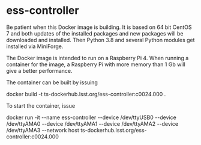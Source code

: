 # ess-controller

Be patient when this Docker image is building. 
It is based on 64 bit CentOS 7 and both updates of the installed packages and new packages will be downloaded and installed. 
Then Python 3.8 and several Python modules get installed via MiniForge.

The Docker image is intended to run on a Raspberry Pi 4. 
When running a container for the image, a Raspberry Pi with more memory than 1 Gb will give a better performance.

The container can be built by issuing

docker build -t ts-dockerhub.lsst.org/ess-controller:c0024.000 .

To start the container, issue

docker run -it --name ess-controller --device /dev/ttyUSB0 --device /dev/ttyAMA0 --device /dev/ttyAMA1 --device /dev/ttyAMA2 --device /dev/ttyAMA3 --network host ts-dockerhub.lsst.org/ess-controller:c0024.000
